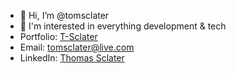 - 👋 Hi, I’m @tomsclater
- 👀 I'm interested in everything development & tech
- Portfolio: [T-Sclater](https://t-sclater.vercel.app/)
- Email: tomsclater@live.com
- LinkedIn: [Thomas Sclater](www.linkedin.com/in/tomsclater/)
<!---
tomsclater/tomsclater is a ✨ special ✨ repository because its `README.md` (this file) appears on your GitHub profile.
You can click the Preview link to take a look at your changes.
--->
